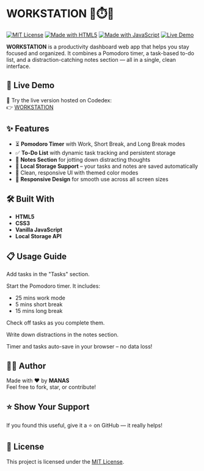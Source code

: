 # WORKSTATION 🧠⏱️📝

[![MIT License](https://img.shields.io/badge/License-MIT-green.svg)](./LICENSE)
[![Made with HTML5](https://img.shields.io/badge/HTML5-%3C%2F%3E-orange)]()
[![Made with JavaScript](https://img.shields.io/badge/JavaScript-ES6-yellow)]()
[![Live Demo](https://img.shields.io/badge/Live-Demo-blue)](https://www.codedex.io/QCjWPkejJpj9X8Sxb0Pt/live)

**WORKSTATION** is a productivity dashboard web app that helps you stay focused and organized. It combines a Pomodoro timer, a task-based to-do list, and a distraction-catching notes section — all in a single, clean interface.


## 🚀 Live Demo

🎯 Try the live version hosted on Codedex:  
👉 [WORKSTATION](https://www.codedex.io/QCjWPkejJpj9X8Sxb0Pt/live)



## ✨ Features

- ⏳ **Pomodoro Timer** with Work, Short Break, and Long Break modes
- ✅ **To-Do List** with dynamic task tracking and persistent storage
- 📝 **Notes Section** for jotting down distracting thoughts
- 💾 **Local Storage Support** – your tasks and notes are saved automatically
- 🎨 Clean, responsive UI with themed color modes
- 📱 **Responsive Design** for smooth use across all screen sizes
 



## 🛠️ Built With

- **HTML5**
- **CSS3**
- **Vanilla JavaScript**
- **Local Storage API**



## 📋 Usage Guide
Add tasks in the "Tasks" section.

Start the Pomodoro timer. It includes:

- 25 mins work mode
- 5 mins short break
- 15 mins long break

Check off tasks as you complete them.

Write down distractions in the notes section.

Timer and tasks auto-save in your browser – no data loss!



## 🙋‍♂️ Author

Made with ❤️ by **MANAS**  
Feel free to fork, star, or contribute!



## ⭐️ Show Your Support

If you found this useful, give it a ⭐ on GitHub — it really helps!



## 📄 License

This project is licensed under the [MIT License](./LICENSE).

